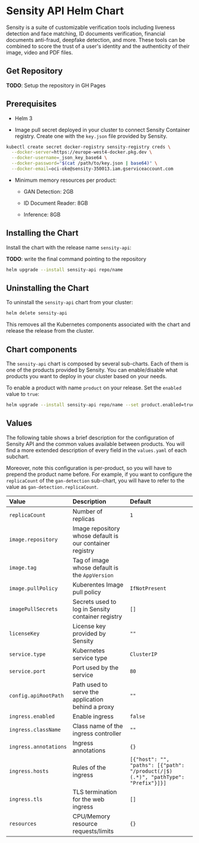 # Sensity API Helm Chart

Sensity is a suite of customizable verification tools including liveness
detection and face matching, ID documents verification, financial documents
anti-fraud, deepfake detection, and more. These tools can be combined to score
the trust of a user's identity and the authenticity of their image, video and
PDF files.


## Get Repository

**TODO**: Setup the repository in GH Pages

## Prerequisites

- Helm 3

- Image pull secret deployed in your cluster to connect Sensity Container
  registry. Create one with the `key.json` file provided by Sensity.

``` sh
kubectl create secret docker-registry sensity-registry creds \
  --docker-server=https://europe-west4-docker.pkg.dev \
  --docker-username=_json_key_base64 \
  --docker-password="$(cat /path/to/key.json | base64)" \
  --docker-email=oci-oke@sensity-350013.iam.gserviceaccount.com
```

- Minimum memory resources per product:

  - GAN Detection: 2GB
  
  - ID Document Reader: 8GB
  
  - Inference: 8GB

## Installing the Chart

Install the chart with the release name `sensity-api`:

**TODO**: write the final command pointing to the repository

``` sh
helm upgrade --install sensity-api repo/name
```

## Uninstalling the Chart

To uninstall the `sensity-api` chart from your cluster:

``` sh
helm delete sensity-api
```

This removes all the Kubernetes components associated with the chart and release
the release from the cluster.

## Chart components

The `sensity-api` chart is composed by several sub-charts. Each of them is one
of the products provided by Sensity. You can enable/disable what products you
want to deploy in your cluster based on your needs.

To enable a product with name `product` on your release. Set the `enabled` value
to `true`:

``` sh
helm upgrade --install sensity-api repo/name --set product.enabled=true
```

## Values

The following table shows a brief description for the configuration of Sensity
API and the common values available between products. You will find a more
extended description of every field in the `values.yaml` of each subchart.

Moreover, note this configuration is per-product, so you will have to prepend
the product name before. For example, if you want to configure the
`replicaCount` of the `gan-detection` sub-chart, you will have to refer to the
value as `gan-detection.replicaCount`.

| **Value**             | **Description**                                          | **Default**                                                                       |
|:----------------------|:---------------------------------------------------------|:----------------------------------------------------------------------------------|
| `replicaCount`        | Number of replicas                                       | `1`                                                                               |
| `image.repository`    | Image repository whose default is our container registry |                                                                                   |
| `image.tag`           | Tag of image whose default is the `AppVersion`           |                                                                                   |
| `image.pullPolicy`    | Kuberentes Image pull policy                             | `IfNotPresent`                                                                    |
| `imagePullSecrets`    | Secrets used to log in Sensity container registry        | `[]`                                                                              |
| `licenseKey`          | License key provided by Sensity                          | `""`                                                                              |
| `service.type`        | Kubernetes service type                                  | `ClusterIP`                                                                       |
| `service.port`        | Port used by the service                                 | `80`                                                                              |
| `config.apiRootPath`  | Path used to serve the application behind a proxy        | `""`                                                                              |
| `ingress.enabled`     | Enable ingress                                           | `false`                                                                           |
| `ingress.className`   | Class name of the ingress controller                     | `""`                                                                              |
| `ingress.annotations` | Ingress annotations                                      | `{}`                                                                              |
| `ingress.hosts`       | Rules of the ingress                                     | `[{"host": "", "paths": [{"path": "/product(/\|$)(.*)", "pathType": "Prefix"}]}]` |
| `ingress.tls`         | TLS termination for the web ingress                      | `[]`                                                                              |
| `resources`           | CPU/Memory resource requests/limits                      | `{}`                                                                              |
